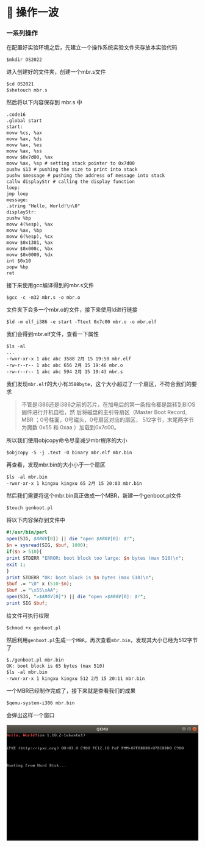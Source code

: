 # 🥲 操作一波

### 一系列操作

在配置好实验环境之后，先建立一个操作系统实验文件夹存放本实验代码

```shell
$mkdir OS2022
```

进入创建好的文件夹，创建一个mbr.s文件

```shell
$cd OS2021
$shetouch mbr.s
```

然后将以下内容保存到 mbr.s 中

```shell
.code16
.global start
start:
movw %cs, %ax
movw %ax, %ds
movw %ax, %es
movw %ax, %ss
movw $0x7d00, %ax
movw %ax, %sp # setting stack pointer to 0x7d00
pushw $13 # pushing the size to print into stack
pushw $message # pushing the address of message into stack
callw displayStr # calling the display function
loop:
jmp loop
message:
.string "Hello, World!\n\0"
displayStr:
pushw %bp
movw 4(%esp), %ax
movw %ax, %bp
movw 6(%esp), %cx
movw $0x1301, %ax
movw $0x000c, %bx
movw $0x0000, %dx
int $0x10
popw %bp
ret
```

接下来使用gcc编译得到的mbr.s文件

```shell
$gcc -c -m32 mbr.s -o mbr.o
```

文件夹下会多一个mbr.o的文件，接下来使用ld进行链接

```shell
$ld -m elf_i386 -e start -Ttext 0x7c00 mbr.o -o mbr.elf
```

我们会得到mbr.elf文件，查看一下属性

```shell
$ls -al
...
-rwxr-xr-x 1 abc abc 3588 2月 15 19:50 mbr.elf
-rw-r--r-- 1 abc abc 656 2月 15 19:46 mbr.o
-rw-r--r-- 1 abc abc 594 2月 15 19:43 mbr.s
```

我们发现`mbr.elf`的大小有`3588byte`，这个大小超过了一个扇区，不符合我们的要求

> 不管是i386还是i386之前的芯片，在加电后的第一条指令都是跳转到BIOS固件进行开机自检，然 后将磁盘的主引导扇区（Master Boot Record, MBR ；0号柱面，0号磁头，0号扇区对应的扇区， 512字节，末尾两字节为魔数 0x55 和 0xaa ）加载到0x7c00。

所以我们使用objcopy命令尽量减少mbr程序的大小

```shell
$objcopy -S -j .text -O binary mbr.elf mbr.bin
```

再查看，发现mbr.bin的大小小于一个扇区

```shell
$ls -al mbr.bin
-rwxr-xr-x 1 kingxu kingxu 65 2月 15 20:03 mbr.bin
```

然后我们需要将这个mbr.bin真正做成一个MBR，新建一个genboot.pl文件

```shell
$touch genboot.pl
```

将以下内容保存到文件中

```perl
#!/usr/bin/perl
open(SIG, $ARGV[0]) || die "open $ARGV[0]: $!";
$n = sysread(SIG, $buf, 1000);
if($n > 510){
print STDERR "ERROR: boot block too large: $n bytes (max 510)\n";
exit 1;
}
print STDERR "OK: boot block is $n bytes (max 510)\n";
$buf .= "\0" x (510-$n);
$buf .= "\x55\xAA";
open(SIG, ">$ARGV[0]") || die "open >$ARGV[0]: $!";
print SIG $buf;
```

给文件可执行权限

```shell
$chmod +x genboot.pl
```

然后利用`genboot.pl`生成一个`MBR`，再次查看`mbr.bin`，发现其大小已经为512字节了

```shell
$./genboot.pl mbr.bin
OK: boot block is 65 bytes (max 510)
$ls -al mbr.bin
-rwxr-xr-x 1 kingxu kingxu 512 2月 15 20:11 mbr.bin
```

一个MBR已经制作完成了，接下来就是查看我们的成果

```
$qemu-system-i386 mbr.bin
```

会弹出这样一个窗口

![输出hello world成功](../../../.gitbook/assets/image8.png)
